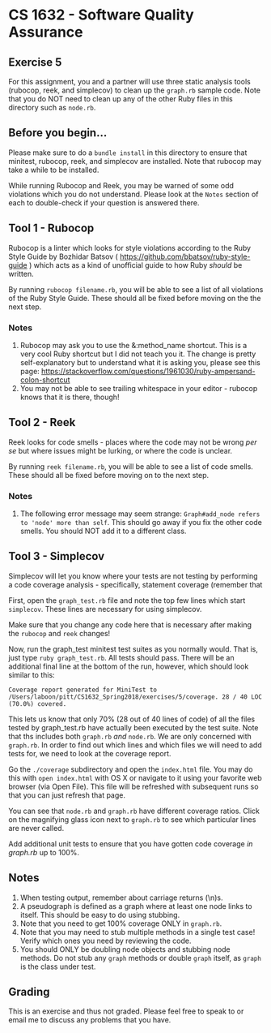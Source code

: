 # CS 1632 - Software Quality Assurance

## Exercise 5

For this assignment, you and a partner will use three static analysis tools (rubocop, reek, and simplecov) to clean up the `graph.rb` sample code.  Note that you do NOT need to clean up any of the other Ruby files in this directory such as `node.rb`.

## Before you begin...

Please make sure to do a `bundle install` in this directory to ensure that minitest, rubocop, reek, and simplecov are installed.  Note that rubocop may take a while to be installed.

While running Rubocop and Reek, you may be warned of some odd violations which you do not understand.  Please look at the `Notes` section of each to double-check if your question is answered there.

## Tool 1 - Rubocop

Rubocop is a linter which looks for style violations according to the Ruby Style Guide by Bozhidar Batsov ( https://github.com/bbatsov/ruby-style-guide ) which acts as a kind of unofficial guide to how Ruby _should_ be written.

By running `rubocop filename.rb`, you will be able to see a list of all violations of the Ruby Style Guide.  These should all be fixed before moving on the the next step.

### Notes

1. Rubocop may ask you to use the &:method_name shortcut.  This is a very cool Ruby shortcut but I did not teach you it.  The change is pretty self-explanatory but to understand what it is asking you, please see this page: https://stackoverflow.com/questions/1961030/ruby-ampersand-colon-shortcut
2. You may not be able to see trailing whitespace in your editor - rubocop knows that it is there, though!  

## Tool 2 - Reek

Reek looks for code smells - places where the code may not be wrong _per se_ but where issues might be lurking, or where the code is unclear.

By running `reek filename.rb`, you will be able to see a list of code smells.  These should all be fixed before moving on to the next step.

### Notes

1. The following error message may seem strange: `Graph#add_node refers to 'node' more than self`.  This should go away if you fix the other code smells.  You should NOT add it to a different class.

## Tool 3 - Simplecov

Simplecov will let you know where your tests are not testing by performing a code coverage analysis - specifically, statement coverage (remember that

First, open the `graph_test.rb` file and note the top few lines which start `simplecov`.  These lines are necessary for using simplecov.

Make sure that you change any code here that is necessary after making the `rubocop` and `reek` changes!

Now, run the graph_test minitest test suites as you normally would.  That is, just type `ruby graph_test.rb`.  All tests should pass.  There will be an additional final line at the bottom of the run, however, which should look similar to this:

```
Coverage report generated for MiniTest to /Users/laboon/pitt/CS1632_Spring2018/exercises/5/coverage. 28 / 40 LOC (70.0%) covered.
```

This lets us know that only 70% (28 out of 40 lines of code) of all the files tested by graph_test.rb have actually been executed by the test suite.  Note that ths includes both `graph.rb` *and* `node.rb`.  We are only concerned with `graph.rb`.  In order to find out which lines and which files we will need to add tests for, we need to look at the coverage report.

Go the `./coverage` subdirectory and open the `index.html` file.  You may do this with `open index.html` with OS X or navigate to it using your favorite web browser (via Open File).  This file will be refreshed with subsequent runs so that you can just refresh that page.

You can see that `node.rb` and `graph.rb` have different coverage ratios.  Click on the magnifying glass icon next to `graph.rb` to see which particular lines are never called.

Add additional unit tests to ensure that you have gotten code coverage _in graph.rb_ up to 100%.

## Notes

1. When testing output, remember about carriage returns (\n)s.
2. A pseudograph is defined as a graph where at least one node links to itself.  This should be easy to do using stubbing.
3. Note that you need to get 100% coverage ONLY in `graph.rb`.
4. Note that you may need to stub multiple methods in a single test case!  Verify which ones you need by reviewing the code.
5. You should ONLY be doubling node objects and stubbing node methods.  Do not stub any `graph` methods or double `graph` itself, as `graph` is the class under test.

## Grading

This is an exercise and thus not graded.  Please feel free to speak to or email me to discuss any problems that you have. 
 
